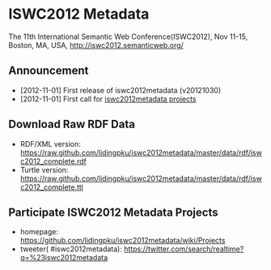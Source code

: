 # ISWC2012 Metadata
The 11th International Semantic Web Conference(ISWC2012), Nov 11-15, Boston, MA, USA, http://iswc2012.semanticweb.org/

## Announcement
* [2012-11-01] First release of iswc2012metadata (v20121030)
* [2012-11-01] First call for [iswc2012metadata projects](https://github.com/lidingpku/iswc2012metadata/wiki/Projects)

## Download Raw RDF Data
* RDF/XML version: https://raw.github.com/lidingpku/iswc2012metadata/master/data/rdf/iswc2012_complete.rdf
* Turtle version: https://raw.github.com/lidingpku/iswc2012metadata/master/data/rdf/iswc2012_complete.ttl

## Participate ISWC2012 Metadata Projects
* homepage: https://github.com/lidingpku/iswc2012metadata/wiki/Projects
* tweeter( #iswc2012metadata): https://twitter.com/search/realtime?q=%23iswc2012metadata
